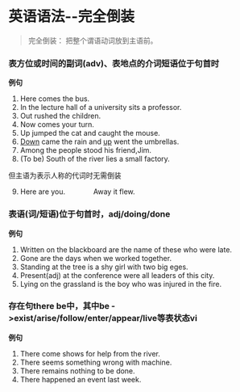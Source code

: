 # 英语语法--完全倒装


> 完全倒装： 把整个谓语动词放到主语前。

### 表方位或时间的副词(adv)、表地点的介词短语位于句首时
**例句**
1. Here comes the bus.
2. In the lecture hall of a university sits a professor.
3. Out rushed the children.
4. Now comes your turn.
5. Up jumped the cat and caught the mouse.
6. <u>Down</u> came the rain and <u>up</u> went the umbrellas.
7. Among the people stood his friend,Jim.
8. (To be) South of the river lies a small factory.

但主语为表示人称的代词时无需倒装

9. Here are you.&emsp;&emsp;&emsp;&emsp;Away it flew.

### 表语(词/短语)位于句首时，adj/doing/done
**例句**
1. Written on the blackboard are the name of these who were late.
2. Gone are the days when we worked together.
3. Standing at the tree is a shy girl with two big eges.
4. Present(adj) at the conference were all leaders of this city.
5. Lying on the grassland is the boy who was injured in the fire.

### 存在句there be中，其中be \->exist/arise/follow/enter/appear/live等表状态vi
**例句**
1. There come shows for help from the river.
2. There seems something wrong with machine.
3. There remains nothing to be done.
4. There happened an event last week.

